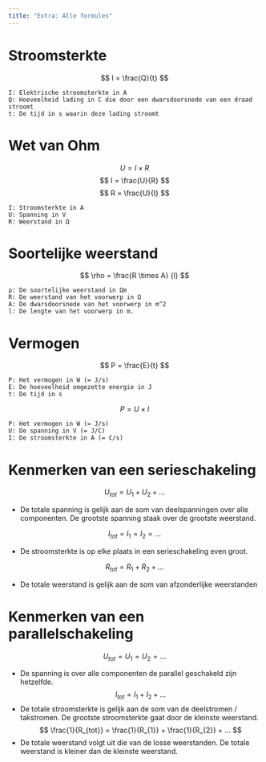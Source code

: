 ```yaml
---
title: "Extra: Alle formules"
---
```

# Stroomsterkte

$$
I = \frac{Q}{t}
$$
```
I: Elektrische stroomsterkte in A
Q: Hoeveelheid lading in C die door een dwarsdoorsnede van een draad stroomt
t: De tijd in s waarin deze lading stroomt
```

# Wet van Ohm
$$
U = I \times R
$$
$$
I = \frac{U}{R}
$$
$$
R = \frac{U}{I}
$$
```
I: Stroomsterkte in A
U: Spanning in V
R: Weerstand in Ω
```

# Soortelijke weerstand

$$
\rho = \frac{R \times A} {l}
$$
```
ρ: De soortelijke weerstand in Ωm
R: De weerstand van het voorwerp in Ω
A: De dwarsdoorsnede van het voorwerp in m^2
l: De lengte van het voorwerp in m.
```

# Vermogen
$$
P = \frac{E}{t}
$$
```
P: Het vermogen in W (= J/s)
E: De hoeveelheid omgezette energie in J
t: De tijd in s
```

$$
P = U \times I
$$
```
P: Het vermogen in W (= J/s)
U: De spanning in V (= J/C)
I: De stroomsterkte in A (= C/s)
```

# Kenmerken van een serieschakeling

$$ 
U_{tot} = U_{1} + U_{2}+ ...
$$
- De totale spanning is gelijk aan de som van deelspanningen over alle componenten. De grootste spanning staak over de grootste weerstand.

$$
I_{tot} = I_{1} = I_{2} = ...
$$
- De stroomsterkte is op elke plaats in een serieschakeling even groot.

$$
R_{tot} = R_{1} + R_{2} + ...
$$
- De totale weerstand is gelijk aan de som van afzonderlijke weerstanden
# Kenmerken van een parallelschakeling

$$
U_{tot}=U_{1} = U_{2} = ...
$$
- De spanning is over alle componenten de parallel geschakeld zijn hetzelfde.
$$
I_{tot}=I_{1} + I_{2} + ...
$$
- De totale stroomsterkte is gelijk aan de som van de deelstromen / takstromen. De grootste stroomsterkte gaat door de kleinste weerstand.
$$
\frac{1}{R_{tot}} = \frac{1}{R_{1}} + \frac{1}{R_{2}} + ...  
$$
- De totale weerstand volgt uit die van de losse weerstanden. De totale weerstand is kleiner dan de kleinste weerstand.